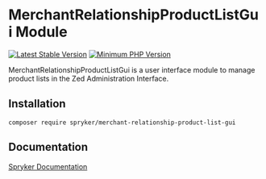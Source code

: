 # MerchantRelationshipProductListGui Module
[![Latest Stable Version](https://poser.pugx.org/spryker/merchant-relationship-product-list-gui/v/stable.svg)](https://packagist.org/packages/spryker/merchant-relationship-product-list-gui)
[![Minimum PHP Version](https://img.shields.io/badge/php-%3E%3D%207.4-8892BF.svg)](https://php.net/)

MerchantRelationshipProductListGui is a user interface module to manage product lists in the Zed Administration Interface.

## Installation

```
composer require spryker/merchant-relationship-product-list-gui
```

## Documentation

[Spryker Documentation](https://docs.spryker.com)
